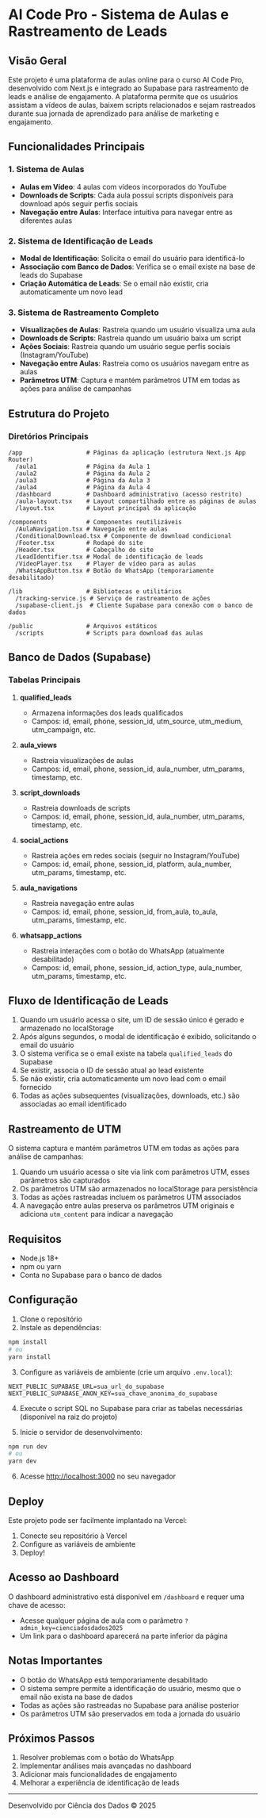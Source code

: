 # AI Code Pro - Sistema de Aulas e Rastreamento de Leads

## Visão Geral

Este projeto é uma plataforma de aulas online para o curso AI Code Pro, desenvolvido com Next.js e integrado ao Supabase para rastreamento de leads e análise de engajamento. A plataforma permite que os usuários assistam a vídeos de aulas, baixem scripts relacionados e sejam rastreados durante sua jornada de aprendizado para análise de marketing e engajamento.

## Funcionalidades Principais

### 1. Sistema de Aulas
- **Aulas em Vídeo**: 4 aulas com vídeos incorporados do YouTube
- **Downloads de Scripts**: Cada aula possui scripts disponíveis para download após seguir perfis sociais
- **Navegação entre Aulas**: Interface intuitiva para navegar entre as diferentes aulas

### 2. Sistema de Identificação de Leads
- **Modal de Identificação**: Solicita o email do usuário para identificá-lo
- **Associação com Banco de Dados**: Verifica se o email existe na base de leads do Supabase
- **Criação Automática de Leads**: Se o email não existir, cria automaticamente um novo lead

### 3. Sistema de Rastreamento Completo
- **Visualizações de Aulas**: Rastreia quando um usuário visualiza uma aula
- **Downloads de Scripts**: Rastreia quando um usuário baixa um script
- **Ações Sociais**: Rastreia quando um usuário segue perfis sociais (Instagram/YouTube)
- **Navegação entre Aulas**: Rastreia como os usuários navegam entre as aulas
- **Parâmetros UTM**: Captura e mantém parâmetros UTM em todas as ações para análise de campanhas

## Estrutura do Projeto

### Diretórios Principais

```
/app                  # Páginas da aplicação (estrutura Next.js App Router)
  /aula1              # Página da Aula 1
  /aula2              # Página da Aula 2
  /aula3              # Página da Aula 3
  /aula4              # Página da Aula 4
  /dashboard          # Dashboard administrativo (acesso restrito)
  /aula-layout.tsx    # Layout compartilhado entre as páginas de aulas
  /layout.tsx         # Layout principal da aplicação

/components           # Componentes reutilizáveis
  /AulaNavigation.tsx # Navegação entre aulas
  /ConditionalDownload.tsx # Componente de download condicional
  /Footer.tsx         # Rodapé do site
  /Header.tsx         # Cabeçalho do site
  /LeadIdentifier.tsx # Modal de identificação de leads
  /VideoPlayer.tsx    # Player de vídeo para as aulas
  /WhatsAppButton.tsx # Botão do WhatsApp (temporariamente desabilitado)

/lib                  # Bibliotecas e utilitários
  /tracking-service.js # Serviço de rastreamento de ações
  /supabase-client.js  # Cliente Supabase para conexão com o banco de dados

/public               # Arquivos estáticos
  /scripts            # Scripts para download das aulas
```

## Banco de Dados (Supabase)

### Tabelas Principais

1. **qualified_leads**
   - Armazena informações dos leads qualificados
   - Campos: id, email, phone, session_id, utm_source, utm_medium, utm_campaign, etc.

2. **aula_views**
   - Rastreia visualizações de aulas
   - Campos: id, email, phone, session_id, aula_number, utm_params, timestamp, etc.

3. **script_downloads**
   - Rastreia downloads de scripts
   - Campos: id, email, phone, session_id, aula_number, utm_params, timestamp, etc.

4. **social_actions**
   - Rastreia ações em redes sociais (seguir no Instagram/YouTube)
   - Campos: id, email, phone, session_id, platform, aula_number, utm_params, timestamp, etc.

5. **aula_navigations**
   - Rastreia navegação entre aulas
   - Campos: id, email, phone, session_id, from_aula, to_aula, utm_params, timestamp, etc.

6. **whatsapp_actions**
   - Rastreia interações com o botão do WhatsApp (atualmente desabilitado)
   - Campos: id, email, phone, session_id, action_type, aula_number, utm_params, timestamp, etc.

## Fluxo de Identificação de Leads

1. Quando um usuário acessa o site, um ID de sessão único é gerado e armazenado no localStorage
2. Após alguns segundos, o modal de identificação é exibido, solicitando o email do usuário
3. O sistema verifica se o email existe na tabela `qualified_leads` do Supabase
4. Se existir, associa o ID de sessão atual ao lead existente
5. Se não existir, cria automaticamente um novo lead com o email fornecido
6. Todas as ações subsequentes (visualizações, downloads, etc.) são associadas ao email identificado

## Rastreamento de UTM

O sistema captura e mantém parâmetros UTM em todas as ações para análise de campanhas:

1. Quando um usuário acessa o site via link com parâmetros UTM, esses parâmetros são capturados
2. Os parâmetros UTM são armazenados no localStorage para persistência
3. Todas as ações rastreadas incluem os parâmetros UTM associados
4. A navegação entre aulas preserva os parâmetros UTM originais e adiciona `utm_content` para indicar a navegação

## Requisitos

- Node.js 18+ 
- npm ou yarn
- Conta no Supabase para o banco de dados

## Configuração

1. Clone o repositório
2. Instale as dependências:

```bash
npm install
# ou
yarn install
```

3. Configure as variáveis de ambiente (crie um arquivo `.env.local`):

```
NEXT_PUBLIC_SUPABASE_URL=sua_url_do_supabase
NEXT_PUBLIC_SUPABASE_ANON_KEY=sua_chave_anonima_do_supabase
```

4. Execute o script SQL no Supabase para criar as tabelas necessárias (disponível na raiz do projeto)

5. Inicie o servidor de desenvolvimento:

```bash
npm run dev
# ou
yarn dev
```

6. Acesse [http://localhost:3000](http://localhost:3000) no seu navegador

## Deploy

Este projeto pode ser facilmente implantado na Vercel:

1. Conecte seu repositório à Vercel
2. Configure as variáveis de ambiente
3. Deploy!

## Acesso ao Dashboard

O dashboard administrativo está disponível em `/dashboard` e requer uma chave de acesso:

- Acesse qualquer página de aula com o parâmetro `?admin_key=cienciadosdados2025`
- Um link para o dashboard aparecerá na parte inferior da página

## Notas Importantes

- O botão do WhatsApp está temporariamente desabilitado
- O sistema sempre permite a identificação do usuário, mesmo que o email não exista na base de dados
- Todas as ações são rastreadas no Supabase para análise posterior
- Os parâmetros UTM são preservados em toda a jornada do usuário

## Próximos Passos

1. Resolver problemas com o botão do WhatsApp
2. Implementar análises mais avançadas no dashboard
3. Adicionar mais funcionalidades de engajamento
4. Melhorar a experiência de identificação de leads

---

Desenvolvido por Ciência dos Dados © 2025
